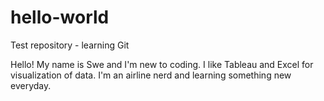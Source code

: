 # hello-world
Test repository - learning Git

Hello! My name is Swe and I'm new to coding. I like Tableau and Excel for visualization of data.
I'm an airline nerd and learning something new everyday.
